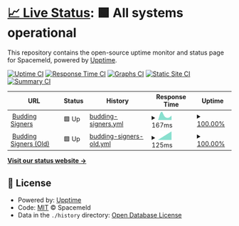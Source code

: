 # [📈 Live Status](https://status.spacemeld.com): <!--live status--> **🟩 All systems operational**

This repository contains the open-source uptime monitor and status page for Spacemeld, powered by [Upptime](https://github.com/upptime/upptime).

[![Uptime CI](https://github.com/spacemeld/uptime-status/workflows/Uptime%20CI/badge.svg)](https://github.com/spacemeld/uptime-status/actions?query=workflow%3A%22Uptime+CI%22)
[![Response Time CI](https://github.com/spacemeld/uptime-status/workflows/Response%20Time%20CI/badge.svg)](https://github.com/spacemeld/uptime-status/actions?query=workflow%3A%22Response+Time+CI%22)
[![Graphs CI](https://github.com/spacemeld/uptime-status/workflows/Graphs%20CI/badge.svg)](https://github.com/spacemeld/uptime-status/actions?query=workflow%3A%22Graphs+CI%22)
[![Static Site CI](https://github.com/spacemeld/uptime-status/workflows/Static%20Site%20CI/badge.svg)](https://github.com/spacemeld/uptime-status/actions?query=workflow%3A%22Static+Site+CI%22)
[![Summary CI](https://github.com/spacemeld/uptime-status/workflows/Summary%20CI/badge.svg)](https://github.com/spacemeld/uptime-status/actions?query=workflow%3A%22Summary+CI%22)

<!--start: status pages-->
<!-- This summary is generated by Upptime (https://github.com/upptime/upptime) -->
<!-- Do not edit this manually, your changes will be overwritten -->
<!-- prettier-ignore -->
| URL | Status | History | Response Time | Uptime |
| --- | ------ | ------- | ------------- | ------ |
| <img alt="" src="https://favicons.githubusercontent.com/buddingsigners.com" height="13"> [Budding Signers](https://buddingsigners.com) | 🟩 Up | [budding-signers.yml](https://github.com/spacemeld/uptime-status/commits/HEAD/history/budding-signers.yml) | <details><summary><img alt="Response time graph" src="./graphs/budding-signers/response-time-week.png" height="20"> 167ms</summary><br><a href="https://status.spacemeld.com/history/budding-signers"><img alt="Response time 167" src="https://img.shields.io/endpoint?url=https%3A%2F%2Fraw.githubusercontent.com%2Fspacemeld%2Fuptime-status%2FHEAD%2Fapi%2Fbudding-signers%2Fresponse-time.json"></a><br><a href="https://status.spacemeld.com/history/budding-signers"><img alt="24-hour response time 167" src="https://img.shields.io/endpoint?url=https%3A%2F%2Fraw.githubusercontent.com%2Fspacemeld%2Fuptime-status%2FHEAD%2Fapi%2Fbudding-signers%2Fresponse-time-day.json"></a><br><a href="https://status.spacemeld.com/history/budding-signers"><img alt="7-day response time 167" src="https://img.shields.io/endpoint?url=https%3A%2F%2Fraw.githubusercontent.com%2Fspacemeld%2Fuptime-status%2FHEAD%2Fapi%2Fbudding-signers%2Fresponse-time-week.json"></a><br><a href="https://status.spacemeld.com/history/budding-signers"><img alt="30-day response time 167" src="https://img.shields.io/endpoint?url=https%3A%2F%2Fraw.githubusercontent.com%2Fspacemeld%2Fuptime-status%2FHEAD%2Fapi%2Fbudding-signers%2Fresponse-time-month.json"></a><br><a href="https://status.spacemeld.com/history/budding-signers"><img alt="1-year response time 167" src="https://img.shields.io/endpoint?url=https%3A%2F%2Fraw.githubusercontent.com%2Fspacemeld%2Fuptime-status%2FHEAD%2Fapi%2Fbudding-signers%2Fresponse-time-year.json"></a></details> | <details><summary><a href="https://status.spacemeld.com/history/budding-signers">100.00%</a></summary><a href="https://status.spacemeld.com/history/budding-signers"><img alt="All-time uptime 100.00%" src="https://img.shields.io/endpoint?url=https%3A%2F%2Fraw.githubusercontent.com%2Fspacemeld%2Fuptime-status%2FHEAD%2Fapi%2Fbudding-signers%2Fuptime.json"></a><br><a href="https://status.spacemeld.com/history/budding-signers"><img alt="24-hour uptime 100.00%" src="https://img.shields.io/endpoint?url=https%3A%2F%2Fraw.githubusercontent.com%2Fspacemeld%2Fuptime-status%2FHEAD%2Fapi%2Fbudding-signers%2Fuptime-day.json"></a><br><a href="https://status.spacemeld.com/history/budding-signers"><img alt="7-day uptime 100.00%" src="https://img.shields.io/endpoint?url=https%3A%2F%2Fraw.githubusercontent.com%2Fspacemeld%2Fuptime-status%2FHEAD%2Fapi%2Fbudding-signers%2Fuptime-week.json"></a><br><a href="https://status.spacemeld.com/history/budding-signers"><img alt="30-day uptime 100.00%" src="https://img.shields.io/endpoint?url=https%3A%2F%2Fraw.githubusercontent.com%2Fspacemeld%2Fuptime-status%2FHEAD%2Fapi%2Fbudding-signers%2Fuptime-month.json"></a><br><a href="https://status.spacemeld.com/history/budding-signers"><img alt="1-year uptime 100.00%" src="https://img.shields.io/endpoint?url=https%3A%2F%2Fraw.githubusercontent.com%2Fspacemeld%2Fuptime-status%2FHEAD%2Fapi%2Fbudding-signers%2Fuptime-year.json"></a></details>
| <img alt="" src="https://favicons.githubusercontent.com/old.buddingsigners.com" height="13"> [Budding Signers (Old)](https://old.buddingsigners.com) | 🟩 Up | [budding-signers-old.yml](https://github.com/spacemeld/uptime-status/commits/HEAD/history/budding-signers-old.yml) | <details><summary><img alt="Response time graph" src="./graphs/budding-signers-old/response-time-week.png" height="20"> 125ms</summary><br><a href="https://status.spacemeld.com/history/budding-signers-old"><img alt="Response time 125" src="https://img.shields.io/endpoint?url=https%3A%2F%2Fraw.githubusercontent.com%2Fspacemeld%2Fuptime-status%2FHEAD%2Fapi%2Fbudding-signers-old%2Fresponse-time.json"></a><br><a href="https://status.spacemeld.com/history/budding-signers-old"><img alt="24-hour response time 125" src="https://img.shields.io/endpoint?url=https%3A%2F%2Fraw.githubusercontent.com%2Fspacemeld%2Fuptime-status%2FHEAD%2Fapi%2Fbudding-signers-old%2Fresponse-time-day.json"></a><br><a href="https://status.spacemeld.com/history/budding-signers-old"><img alt="7-day response time 125" src="https://img.shields.io/endpoint?url=https%3A%2F%2Fraw.githubusercontent.com%2Fspacemeld%2Fuptime-status%2FHEAD%2Fapi%2Fbudding-signers-old%2Fresponse-time-week.json"></a><br><a href="https://status.spacemeld.com/history/budding-signers-old"><img alt="30-day response time 125" src="https://img.shields.io/endpoint?url=https%3A%2F%2Fraw.githubusercontent.com%2Fspacemeld%2Fuptime-status%2FHEAD%2Fapi%2Fbudding-signers-old%2Fresponse-time-month.json"></a><br><a href="https://status.spacemeld.com/history/budding-signers-old"><img alt="1-year response time 125" src="https://img.shields.io/endpoint?url=https%3A%2F%2Fraw.githubusercontent.com%2Fspacemeld%2Fuptime-status%2FHEAD%2Fapi%2Fbudding-signers-old%2Fresponse-time-year.json"></a></details> | <details><summary><a href="https://status.spacemeld.com/history/budding-signers-old">100.00%</a></summary><a href="https://status.spacemeld.com/history/budding-signers-old"><img alt="All-time uptime 100.00%" src="https://img.shields.io/endpoint?url=https%3A%2F%2Fraw.githubusercontent.com%2Fspacemeld%2Fuptime-status%2FHEAD%2Fapi%2Fbudding-signers-old%2Fuptime.json"></a><br><a href="https://status.spacemeld.com/history/budding-signers-old"><img alt="24-hour uptime 100.00%" src="https://img.shields.io/endpoint?url=https%3A%2F%2Fraw.githubusercontent.com%2Fspacemeld%2Fuptime-status%2FHEAD%2Fapi%2Fbudding-signers-old%2Fuptime-day.json"></a><br><a href="https://status.spacemeld.com/history/budding-signers-old"><img alt="7-day uptime 100.00%" src="https://img.shields.io/endpoint?url=https%3A%2F%2Fraw.githubusercontent.com%2Fspacemeld%2Fuptime-status%2FHEAD%2Fapi%2Fbudding-signers-old%2Fuptime-week.json"></a><br><a href="https://status.spacemeld.com/history/budding-signers-old"><img alt="30-day uptime 100.00%" src="https://img.shields.io/endpoint?url=https%3A%2F%2Fraw.githubusercontent.com%2Fspacemeld%2Fuptime-status%2FHEAD%2Fapi%2Fbudding-signers-old%2Fuptime-month.json"></a><br><a href="https://status.spacemeld.com/history/budding-signers-old"><img alt="1-year uptime 100.00%" src="https://img.shields.io/endpoint?url=https%3A%2F%2Fraw.githubusercontent.com%2Fspacemeld%2Fuptime-status%2FHEAD%2Fapi%2Fbudding-signers-old%2Fuptime-year.json"></a></details>

<!--end: status pages-->

[**Visit our status website →**](https://status.spacemeld.com)

## 📄 License

- Powered by: [Upptime](https://github.com/upptime/upptime)
- Code: [MIT](./LICENSE) © Spacemeld
- Data in the `./history` directory: [Open Database License](https://opendatacommons.org/licenses/odbl/1-0/)
